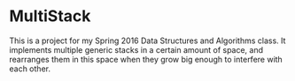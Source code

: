 # MultiStack
This is a project for my Spring 2016 Data Structures and Algorithms class. It implements multiple generic stacks in a certain amount of space, and rearranges them in this space when they grow big enough to interfere with each other.
